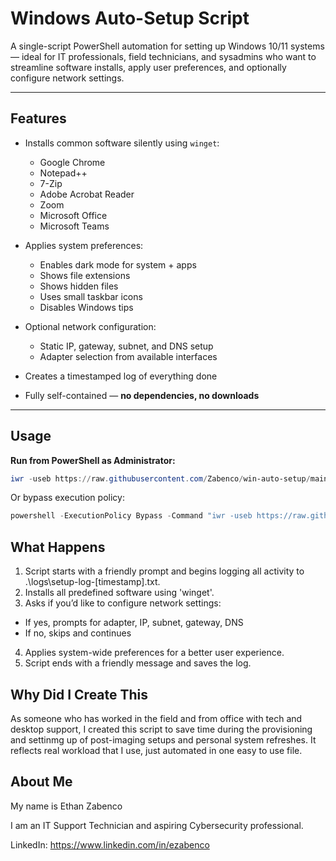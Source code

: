 # Windows Auto-Setup Script

A single-script PowerShell automation for setting up Windows 10/11 systems — ideal for IT professionals, field technicians, and sysadmins who want to streamline software installs, apply user preferences, and optionally configure network settings.

---

## Features

- Installs common software silently using `winget`:
  - Google Chrome
  - Notepad++
  - 7-Zip
  - Adobe Acrobat Reader
  - Zoom
  - Microsoft Office
  - Microsoft Teams

- Applies system preferences:
  - Enables dark mode for system + apps
  - Shows file extensions
  - Shows hidden files
  - Uses small taskbar icons
  - Disables Windows tips

- Optional network configuration:
  - Static IP, gateway, subnet, and DNS setup
  - Adapter selection from available interfaces

- Creates a timestamped log of everything done
- Fully self-contained — **no dependencies, no downloads**

---

## Usage

**Run from PowerShell as Administrator:**

```powershell
iwr -useb https://raw.githubusercontent.com/Zabenco/win-auto-setup/main/auto-setup.ps1 | iex
```
Or bypass execution policy:
```powershell
powershell -ExecutionPolicy Bypass -Command "iwr -useb https://raw.githubusercontent.com/Zabenco/win-auto-setup/main/auto-setup.ps1 | iex"
```

## What Happens
1. Script starts with a friendly prompt and begins logging all activity to .\logs\setup-log-[timestamp].txt.
2. Installs all predefined software using 'winget'.
3. Asks if you’d like to configure network settings:
* If yes, prompts for adapter, IP, subnet, gateway, DNS
* If no, skips and continues
4. Applies system-wide preferences for a better user experience.
5. Script ends with a friendly message and saves the log.

## Why Did I Create This
As someone who has worked in the field and from office with tech and desktop support, I created this script to save time during the provisioning and settinmg up of post-imaging setups and personal system refreshes. It reflects real workload that I use, just automated in one easy to use file.

## About Me
My name is Ethan Zabenco

I am an IT Support Technician and aspiring Cybersecurity professional.

LinkedIn: https://www.linkedin.com/in/ezabenco


